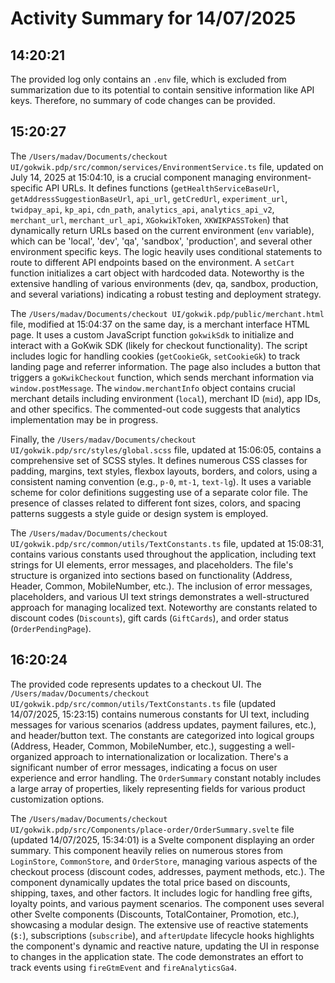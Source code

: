 # Activity Summary for 14/07/2025

## 14:20:21
The provided log only contains an `.env` file, which is excluded from summarization due to its potential to contain sensitive information like API keys.  Therefore, no summary of code changes can be provided.


## 15:20:27
The `/Users/madav/Documents/checkout UI/gokwik.pdp/src/common/services/EnvironmentService.ts` file, updated on July 14, 2025 at 15:04:10,  is a crucial component managing environment-specific API URLs.  It defines functions (`getHealthServiceBaseUrl`, `getAddressSuggestionBaseUrl`, `api_url`, `getCredUrl`, `experiment_url`, `twidpay_api`, `kp_api`, `cdn_path`, `analytics_api`, `analytics_api_v2`, `merchant_url`, `merchant_url_api`, `XGokwikToken`, `XKWIKPASSToken`) that dynamically return URLs based on the current environment (`env` variable), which can be 'local', 'dev', 'qa', 'sandbox', 'production',  and several other environment specific keys.  The logic heavily uses conditional statements to route to different API endpoints based on the environment. A `setCart` function initializes a cart object with hardcoded data.  Noteworthy is the extensive handling of various environments (dev, qa, sandbox, production, and several variations) indicating a robust testing and deployment strategy.


The `/Users/madav/Documents/checkout UI/gokwik.pdp/public/merchant.html` file, modified at 15:04:37 on the same day, is a merchant interface HTML page. It uses a custom JavaScript function `gokwikSdk` to initialize and interact with a GoKwik SDK (likely for checkout functionality).  The script includes logic for handling cookies (`getCookieGk`, `setCookieGk`) to track landing page and referrer information. The page also includes a button that triggers a `goKwikCheckout` function, which sends merchant information via `window.postMessage`.  The  `window.merchantInfo` object contains crucial merchant details including environment (`local`),  merchant ID (`mid`), app IDs, and other specifics.  The commented-out code suggests that analytics implementation may be in progress.


Finally, the `/Users/madav/Documents/checkout UI/gokwik.pdp/src/styles/global.scss` file, updated at 15:06:05, contains a comprehensive set of SCSS styles.  It defines numerous CSS classes for padding, margins, text styles, flexbox layouts, borders, and colors,  using a consistent naming convention (e.g., `p-0`, `mt-1`, `text-lg`). It uses a variable scheme for color definitions suggesting use of a separate color file. The presence of classes related to different font sizes, colors, and spacing patterns suggests a style guide or design system is employed.


The `/Users/madav/Documents/checkout UI/gokwik.pdp/src/common/utils/TextConstants.ts` file, updated at 15:08:31, contains various constants used throughout the application, including text strings for UI elements, error messages, and placeholders.  The file's structure is organized into sections based on functionality (Address, Header, Common, MobileNumber, etc.).  The inclusion of error messages, placeholders, and various UI text strings demonstrates a well-structured approach for managing localized text.  Noteworthy are constants related to discount codes (`Discounts`), gift cards (`GiftCards`), and order status (`OrderPendingPage`).


## 16:20:24
The provided code represents updates to a checkout UI.  The `/Users/madav/Documents/checkout UI/gokwik.pdp/src/common/utils/TextConstants.ts` file (updated 14/07/2025, 15:23:15) contains numerous constants for UI text, including messages for various scenarios (address updates, payment failures, etc.), and header/button text.  The constants are categorized into logical groups (Address, Header, Common, MobileNumber, etc.), suggesting a well-organized approach to internationalization or localization.  There's a significant number of error messages, indicating a focus on user experience and error handling.  The `OrderSummary` constant notably includes a large array of properties, likely representing fields for various product customization options.

The `/Users/madav/Documents/checkout UI/gokwik.pdp/src/Components/place-order/OrderSummary.svelte` file (updated 14/07/2025, 15:34:01) is a Svelte component displaying an order summary. This component heavily relies on numerous stores from `LoginStore`, `CommonStore`, and `OrderStore`, managing various aspects of the checkout process (discount codes, addresses, payment methods, etc.).  The component dynamically updates the total price based on discounts, shipping, taxes, and other factors.  It includes logic for handling free gifts, loyalty points, and various payment scenarios.  The component uses several other Svelte components (Discounts, TotalContainer, Promotion, etc.), showcasing a modular design. The extensive use of reactive statements (`$:`), subscriptions (`subscribe`), and `afterUpdate` lifecycle hooks highlights the component's dynamic and reactive nature, updating the UI in response to changes in the application state.  The code demonstrates an effort to track events using `fireGtmEvent` and `fireAnalyticsGa4`.
